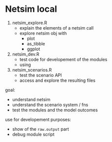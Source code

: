 # Netsim local

1. netsim_explore.R
    - explain the elements of a netsim call
    - explore netsim obj with
        - plot
        - as_tibble
        - ggplot
2. netsim_dev.R
    - test code for developement of the modules
    - using
3. netsim_scenarios.R
    - test the scenario API
    - access and explore the resulting files




goal:
- understand netsim
- understand the scenario system / fns
- test the modules and the model outcomes

use for developement purposes:
- show of the `raw.output` part
- debug module script
